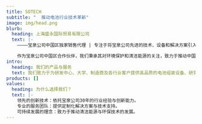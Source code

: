 ```yaml
---
title: SOTECH
subtitle: "  推动电池行业技术革新"
image: img/head.png
blurb:
  heading: 上海盛永国际贸易有限公司
  text: |-
    ————宝泉公司中国区独家销售代理 | 专注于将宝泉公司先进的技术、设备和解决方案引入中国市场。

    作为宝泉公司中国区合作伙伴，我们秉承其对环境保护和清洁能源的关注，致力于推动中国电池行业的技术进步与可持续发展。
intro:
  heading: 我们的产品与服务
  text: 我们致力于为研发中心、大学、制造商及各行业客户提供高品质的电池组装设备、研究与测试设备、电池部件与材料等产品，同时提供专业的技术支持与服务。
products: []
values:
  heading: 为什么选择我们？
  text: |-
    领先的创新技术：依托宝泉公司30年的行业经验与创新能力。
    专业的服务团队：提供定制化解决方案与技术支持。
    可持续发展的理念：致力于推动清洁能源与环保技术的发展。
---
```

